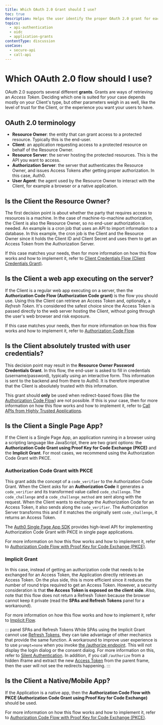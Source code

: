 ```yaml
---
title: Which OAuth 2.0 Grant should I use?
toc: true
description: Helps the user identify the proper OAuth 2.0 grant for each use case.
topics:
  - api-authentication
  - oidc
  - application-grants
contentType: discussion
useCase:
  - secure-api
  - call-api
---
```


# Which OAuth 2.0 flow should I use?

OAuth 2.0 supports several different **grants**. Grants are ways of retrieving an <dfn data-key="access-token">Access Token</dfn>. Deciding which one is suited for your case depends mostly on your Client's type, but other parameters weigh in as well, like the level of trust for the Client, or the experience you want your users to have.

## OAuth 2.0 terminology

- **Resource Owner**: the entity that can grant access to a protected resource. Typically this is the end-user.
- **Client**: an application requesting access to a protected resource on behalf of the Resource Owner.
- **Resource Server**: the server hosting the protected resources. This is the API you want to access.
- **Authorization Server**: the server that authenticates the Resource Owner, and issues Access Tokens after getting proper authorization. In this case, Auth0.
- **User Agent**: the agent used by the Resource Owner to interact with the Client, for example a browser or a native application.

## Is the Client the Resource Owner?

The first decision point is about whether the party that requires access to resources is a machine. In the case of machine-to-machine authorization, the Client is also the Resource Owner, so no end-user authorization is needed. An example is a cron job that uses an API to import information to a database. In this example, the cron job is the Client and the Resource Owner since it holds the Client ID and Client Secret and uses them to get an Access Token from the Authorization Server.

If this case matches your needs, then for more information on how this flow works and how to implement it, refer to [Client Credentials Flow (Client Credentials Grant)](/flows/concepts/client-credentials).

## Is the Client a web app executing on the server?

If the Client is a regular web app executing on a server, then the **Authorization Code Flow (Authorization Code grant)** is the flow you should use. Using this the Client can retrieve an Access Token and, optionally, a <dfn data-key="refresh-token">Refresh Token</dfn>. It's considered the safest choice since the Access Token is passed directly to the web server hosting the Client, without going through the user's web browser and risk exposure.

If this case matches your needs, then for more information on how this flow works and how to implement it, refer to [Authorization Code Flow](/flows/concepts/auth-code).

## Is the Client absolutely trusted with user credentials?

This decision point may result in the **Resource Owner Password Credentials Grant**. In this flow, the end-user is asked to fill in credentials (username/password), typically using an interactive form. This information is sent to the backend and from there to Auth0. It is therefore imperative that the Client is absolutely trusted with this information.

This grant should **only** be used when redirect-based flows (like the [Authorization Code Flow](/flows/concepts/auth-code)) are not possible. If this is your case, then for more information on how this flow works and how to implement it, refer to [Call APIs from Highly Trusted Applications](/api-auth/grant/password).

## Is the Client a Single Page App?

If the Client is a Single Page App, an application running in a browser using a scripting language like JavaScript, there are two grant options: the **Authorization Code Grant using Proof Key for Code Exchange (PKCE)** and the **Implicit Grant**. For most cases, we recommend using the Authorization Code Grant with PKCE.

### Authorization Code Grant with PKCE

This grant adds the concept of a `code_verifier` to the Authorization Code Grant. When the Client asks for an **Authorization Code** it generates a `code_verifier` and its transformed value called `code_challenge`. The `code_challenge` and a `code_challenge_method` are sent along with the request. When the Client wants to exchange the Authorization Code for an Access Token, it also sends along the `code_verifier`. The Authorization Server transforms this and if it matches the originally sent `code_challenge`, it returns an Access Token.

The [Auth0 Single Page App SDK](/libraries/auth0-spa-js) provides high-level API for implementing Authorization Code Grant with PKCE in single page applications.

For more information on how this flow works and how to implement it, refer to [Authorization Code Flow with Proof Key for Code Exchange (PKCE)](/flows/concepts/auth-code-pkce).

### Implicit Grant

In this case, instead of getting an authorization code that needs to be exchanged for an Access Token, the Application directly retrieves an Access Token. On the plus side, this is more efficient since it reduces the number of round trips required to get an Access Token. However, a security consideration is that **the Access Token is exposed on the client side**. Also, note that this flow does not return a Refresh Token because the browser cannot keep it private (read the __SPAs and Refresh Tokens__ panel for a workaround).

For more information on how this flow works and how to implement it, refer to [Implicit Flow](/flows/concepts/implicit).

::: panel SPAs and Refresh Tokens
While SPAs using the Implicit Grant cannot use [Refresh Tokens](/tokens/refresh-token), they can take advantage of other mechanics that provide the same function. A workaround to improve user experience is to use `prompt=none` when you invoke [the /authorize endpoint](/api/authentication#implicit-grant). This will not display the login dialog or the consent dialog. For more information on this, refer to [Silent Authentication](/api-auth/tutorials/silent-authentication). In addition, if you call `/authorize` from a hidden iframe and extract the new [Access Token](/tokens/overview-access-tokens) from the parent frame, then the user will not see the redirects happening.
:::

## Is the Client a Native/Mobile App?

If the Application is a native app, then the **Authorization Code Flow with PKCE (Authorization Code Grant using Proof Key for Code Exchange)** should be used.

For more information on how this flow works and how to implement it, refer to [Authorization Code Flow with Proof Key for Code Exchange (PKCE)](/flows/concepts/auth-code-pkce).
